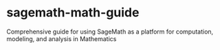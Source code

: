 # sagemath-math-guide
Comprehensive guide for using SageMath as a platform for computation, modeling, and analysis in Mathematics
